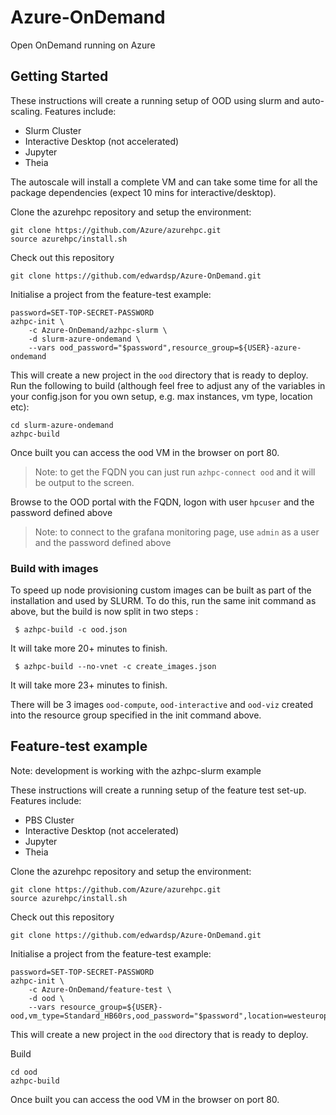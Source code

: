 # Azure-OnDemand

Open OnDemand running on Azure

## Getting Started

These instructions will create a running setup of OOD using slurm and auto-scaling.  Features include:

* Slurm Cluster
* Interactive Desktop (not accelerated)
* Jupyter
* Theia

The autoscale will install a complete VM and can take some time for all the package dependencies (expect 10 mins for interactive/desktop).

Clone the azurehpc repository and setup the environment:
 

    git clone https://github.com/Azure/azurehpc.git
    source azurehpc/install.sh

Check out this repository

    git clone https://github.com/edwardsp/Azure-OnDemand.git

Initialise a project from the feature-test example:

    password=SET-TOP-SECRET-PASSWORD
    azhpc-init \
        -c Azure-OnDemand/azhpc-slurm \
        -d slurm-azure-ondemand \
        --vars ood_password="$password",resource_group=${USER}-azure-ondemand

This will create a new project in the `ood` directory that is ready to deploy.  Run the following to build (although feel free to adjust any of the variables in your config.json for you own setup, e.g. max instances, vm type, location etc):

    cd slurm-azure-ondemand
    azhpc-build

Once built you can access the ood VM in the browser on port 80.

> Note: to get the FQDN you can just run `azhpc-connect ood` and it will be output to the screen.

Browse to the OOD portal with the FQDN, logon with user `hpcuser` and the password defined above

> Note: to connect to the grafana monitoring page, use `admin` as a user and the password defined above

### Build with images
To speed up node provisioning custom images can be built as part of the installation and used by SLURM. To do this, run the same init command as above, but the build is now split in two steps :

```
 $ azhpc-build -c ood.json
```
It will take more 20+ minutes to finish.

```
 $ azhpc-build --no-vnet -c create_images.json
```
It will take more 23+ minutes to finish.

There will be 3 images `ood-compute`, `ood-interactive` and `ood-viz` created into the resource group specified in the init command above.

## Feature-test example

Note: development is working with the azhpc-slurm example

These instructions will create a running setup of the feature test set-up.  Features include:

* PBS Cluster
* Interactive Desktop (not accelerated)
* Jupyter
* Theia

Clone the azurehpc repository and setup the environment:
 

    git clone https://github.com/Azure/azurehpc.git
    source azurehpc/install.sh

Check out this repository

    git clone https://github.com/edwardsp/Azure-OnDemand.git

Initialise a project from the feature-test example:

    password=SET-TOP-SECRET-PASSWORD
    azhpc-init \
        -c Azure-OnDemand/feature-test \
        -d ood \
        --vars resource_group=${USER}-ood,vm_type=Standard_HB60rs,ood_password="$password",location=westeurope

This will create a new project in the `ood` directory that is ready to deploy.

Build

    cd ood
    azhpc-build

Once built you can access the ood VM in the browser on port 80.